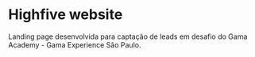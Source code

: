 # Highfive website
Landing page desenvolvida para captação de leads em desafio do Gama Academy - Gama Experience São Paulo. 
